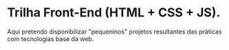 # Trilha Front-End (HTML + CSS + JS).
Aqui pretendo disponibilizar "pequeninos" projetos resultantes das práticas com tecnologias base da web.
